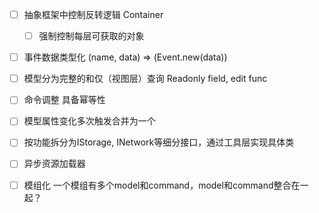 * [ ] 抽象框架中控制反转逻辑 Container

	* [ ] 强制控制每层可获取的对象

* [ ] 事件数据类型化 (name, data) => (Event.new(data))

* [ ] 模型分为完整的和仅（视图层）查询 Readonly field, edit func

* [ ] 命令调整 具备幂等性

* [ ] 模型属性变化多次触发合并为一个

* [ ] 按功能拆分为IStorage, INetwork等细分接口，通过工具层实现具体类

* [ ] 异步资源加载器

* [ ] 模组化 一个模组有多个model和command，model和command整合在一起？